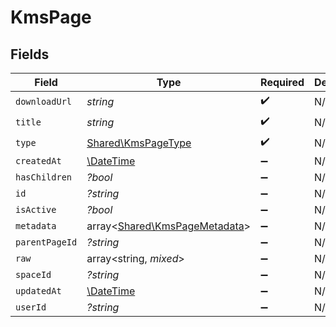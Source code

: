 # KmsPage


## Fields

| Field                                                                   | Type                                                                    | Required                                                                | Description                                                             |
| ----------------------------------------------------------------------- | ----------------------------------------------------------------------- | ----------------------------------------------------------------------- | ----------------------------------------------------------------------- |
| `downloadUrl`                                                           | *string*                                                                | :heavy_check_mark:                                                      | N/A                                                                     |
| `title`                                                                 | *string*                                                                | :heavy_check_mark:                                                      | N/A                                                                     |
| `type`                                                                  | [Shared\KmsPageType](../../Models/Shared/KmsPageType.md)                | :heavy_check_mark:                                                      | N/A                                                                     |
| `createdAt`                                                             | [\DateTime](https://www.php.net/manual/en/class.datetime.php)           | :heavy_minus_sign:                                                      | N/A                                                                     |
| `hasChildren`                                                           | *?bool*                                                                 | :heavy_minus_sign:                                                      | N/A                                                                     |
| `id`                                                                    | *?string*                                                               | :heavy_minus_sign:                                                      | N/A                                                                     |
| `isActive`                                                              | *?bool*                                                                 | :heavy_minus_sign:                                                      | N/A                                                                     |
| `metadata`                                                              | array<[Shared\KmsPageMetadata](../../Models/Shared/KmsPageMetadata.md)> | :heavy_minus_sign:                                                      | N/A                                                                     |
| `parentPageId`                                                          | *?string*                                                               | :heavy_minus_sign:                                                      | N/A                                                                     |
| `raw`                                                                   | array<string, *mixed*>                                                  | :heavy_minus_sign:                                                      | N/A                                                                     |
| `spaceId`                                                               | *?string*                                                               | :heavy_minus_sign:                                                      | N/A                                                                     |
| `updatedAt`                                                             | [\DateTime](https://www.php.net/manual/en/class.datetime.php)           | :heavy_minus_sign:                                                      | N/A                                                                     |
| `userId`                                                                | *?string*                                                               | :heavy_minus_sign:                                                      | N/A                                                                     |